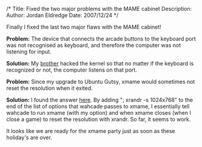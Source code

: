 /*
Title: Fixed the two major problems with the MAME cabinet
Description:
Author: Jordan Eldredge
Date: 2007/12/24
*/

Finally I fixed the last two major flaws with the MAME cabinet!

<strong>Problem:</strong> The device that connects the arcade buttons to the keyboard port was not recognised as keyboard, and therefore the computer was not listening for input.

<strong>Solution:</strong> My <a href="http://www.math.ucsd.edu/~neldredg/">brother</a> hacked the kernel so that no matter if the keyboard is recognized or not, the computer listens on that port.

<strong>Problem:</strong> Since my upgrade to Ubuntu Gutsy, xmame would sometimes not reset the resolution when it exited.

<strong>Solution:</strong> I found the answer <a href="http://ubuntuforums.org/showthread.php?t=195981">here</a>. By adding "; xrandr -s 1024x768" to the end of the list of options that wahcade passes to xmame, I essentially tell wahcade to run xmame (with my option) and when xmame closes (when I close a game) to reset the resolution with xrandr. So far, it seems to work.

It looks like we are ready for the xmame party just as soon as these holiday's are over.